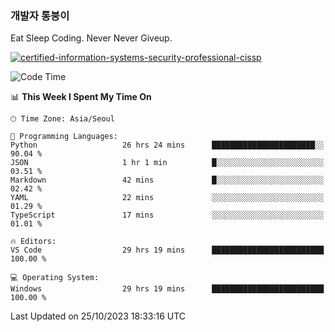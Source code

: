 ### 개발자 통붕이
Eat Sleep Coding.
Never Never Giveup.

[![certified-information-systems-security-professional-cissp](https://user-images.githubusercontent.com/44606727/157613689-acd84ec6-5f8f-4e79-89d9-a8d51f033634.png)](https://www.credly.com/badges/f394a010-85a0-450b-9136-8043af01d71c/public_url)

<!--START_SECTION:waka-->
![Code Time](http://img.shields.io/badge/Code%20Time-1%2C967%20hrs%207%20mins-blue)

📊 **This Week I Spent My Time On** 

```text
🕑︎ Time Zone: Asia/Seoul

💬 Programming Languages: 
Python                   26 hrs 24 mins      ███████████████████████░░   90.04 % 
JSON                     1 hr 1 min          █░░░░░░░░░░░░░░░░░░░░░░░░   03.51 % 
Markdown                 42 mins             █░░░░░░░░░░░░░░░░░░░░░░░░   02.42 % 
YAML                     22 mins             ░░░░░░░░░░░░░░░░░░░░░░░░░   01.29 % 
TypeScript               17 mins             ░░░░░░░░░░░░░░░░░░░░░░░░░   01.01 % 

🔥 Editors: 
VS Code                  29 hrs 19 mins      █████████████████████████   100.00 % 

💻 Operating System: 
Windows                  29 hrs 19 mins      █████████████████████████   100.00 % 
```


 Last Updated on 25/10/2023 18:33:16 UTC
<!--END_SECTION:waka-->
